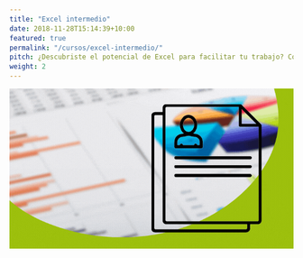 ```yaml
---
title: "Excel intermedio"
date: 2018-11-28T15:14:39+10:00
featured: true
permalink: "/cursos/excel-intermedio/"
pitch: ¿Descubriste el potencial de Excel para facilitar tu trabajo? Continúa aprendiendo y dominia las funciones
weight: 2
---
```


![Portada de Excel intermedio](/images/cursos/excel-intermedio.gif)
